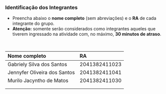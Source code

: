 
### Identificação dos Integrantes

- Preencha abaixo o **nome completo** (sem abreviações) e o **RA** de cada integrante do grupo.
- **Atenção:** somente serão considerados como integrantes aqueles que tiverem ingressado na atividade com, no máximo, **30 minutos de atraso**.

<br>

| Nome completo | RA |
|:----------------------------|:-----------------|
| Gabriely Silva dos Santos   |  2041382411023   |
| Jennyfer Oliveira dos Santos| 2041382411041    |
| Murilo Jacyntho de Matos    |  2041382411030   |
|                             |                  |
|                             |                  |
